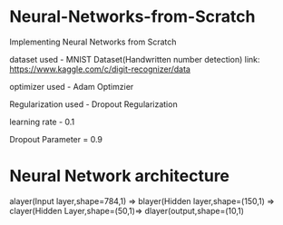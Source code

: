 # Neural-Networks-from-Scratch
Implementing Neural Networks from Scratch

dataset used - MNIST Dataset(Handwritten number detection) link: https://www.kaggle.com/c/digit-recognizer/data

optimizer used - Adam Optimzier

Regularization used - Dropout Regularization 

learning rate - 0.1

Dropout Parameter = 0.9

# Neural Network architecture

alayer(Input layer,shape=784,1) => blayer(Hidden layer,shape=(150,1) => clayer(Hidden Layer,shape=(50,1)=> dlayer(output,shape=(10,1)
